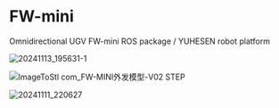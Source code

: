 # FW-mini
Omnidirectional UGV FW-mini ROS package / YUHESEN robot platform

![20241113_195631-1](https://github.com/user-attachments/assets/b06e4fee-adae-45a1-bf0e-8ca4c7b220d0)

![ImageToStl com_FW-MINI外发模型-V02 STEP](https://github.com/user-attachments/assets/d0a9e040-832c-4820-9b4f-4a357565bbc9)

![20241111_220627](https://github.com/user-attachments/assets/1e14b32e-8734-4d8f-9e7e-d1792b2d7477)
